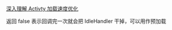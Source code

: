 [深入理解 Activty 加载速度优化](https://juejin.im/post/5a6fd7b86fb9a01ca47ac6e8)

返回 false 表示回调完一次就会把 IdleHandler 干掉，可以用作预加载

